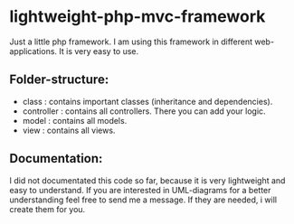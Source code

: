 lightweight-php-mvc-framework
=============================

Just a little php framework. I am using this framework in different web-applications.
It is very easy to use.

Folder-structure: 
-
- class      : contains important classes (inheritance and dependencies).
- controller : contains all controllers. There you can add your logic.
- model      : contains all models.
- view       : contains all views.

Documentation:
-
I did not documentated this code so far, because it is very lightweight and easy to understand. If you are interested in UML-diagrams for a better understanding feel free to send me a message. If they are needed, i will create them for you.
